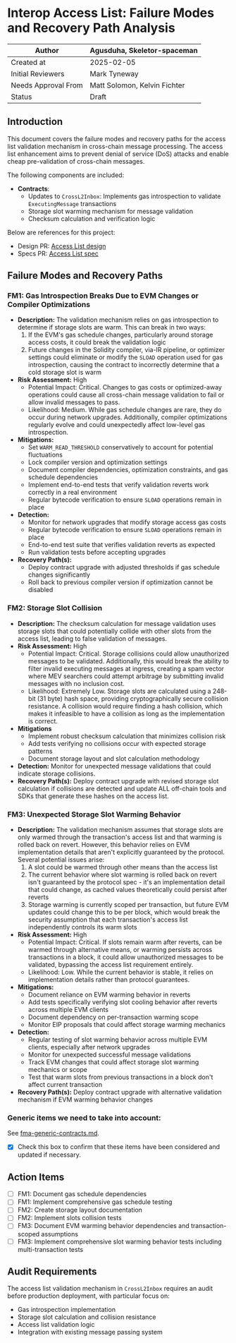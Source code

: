 # Interop Access List: Failure Modes and Recovery Path Analysis

| Author              | Agusduha, Skeletor-spaceman  |
| ------------------- | ---------------------------- |
| Created at          | 2025-02-05                   |
| Initial Reviewers   | Mark Tyneway                 |
| Needs Approval From | Matt Solomon, Kelvin Fichter |
| Status              | Draft                        |

## Introduction

This document covers the failure modes and recovery paths for the access list validation mechanism in cross-chain message processing. The access list enhancement aims to prevent denial of service (DoS) attacks and enable cheap pre-validation of cross-chain messages.

The following components are included:

- **Contracts**:
  - Updates to `CrossL2Inbox`: Implements gas introspection to validate `ExecutingMessage` transactions
  - Storage slot warming mechanism for message validation
  - Checksum calculation and verification logic

Below are references for this project:

- Design PR: [Access List design](https://github.com/ethereum-optimism/design-docs/pull/214)
- Specs PR: [Access List spec](https://github.com/ethereum-optimism/specs/pull/612)

## Failure Modes and Recovery Paths

### FM1: Gas Introspection Breaks Due to EVM Changes or Compiler Optimizations

- **Description:** The validation mechanism relies on gas introspection to determine if storage slots are warm. This can break in two ways:
  1. If the EVM's gas schedule changes, particularly around storage access costs, it could break the validation logic
  2. Future changes in the Solidity compiler, via-IR pipeline, or optimizer settings could eliminate or modify the `SLOAD` operation used for gas introspection, causing the contract to incorrectly determine that a cold storage slot is warm
- **Risk Assessment:** High
  - Potential Impact: Critical. Changes to gas costs or optimized-away operations could cause all cross-chain message validation to fail or allow invalid messages to pass.
  - Likelihood: Medium. While gas schedule changes are rare, they do occur during network upgrades. Additionally, compiler optimizations regularly evolve and could unexpectedly affect low-level gas introspection.
- **Mitigations:**
  - Set `WARM_READ_THRESHOLD` conservatively to account for potential fluctuations
  - Lock compiler version and optimization settings
  - Document compiler dependencies, optimization constraints, and gas schedule dependencies
  - Implement end-to-end tests that verify validation reverts work correctly in a real environment
  - Regular bytecode verification to ensure `SLOAD` operations remain in place
- **Detection:**
  - Monitor for network upgrades that modify storage access gas costs
  - Regular bytecode verification to ensure `SLOAD` operations remain in place
  - End-to-end test suite that verifies validation reverts as expected
  - Run validation tests before accepting upgrades
- **Recovery Path(s):**
  - Deploy contract upgrade with adjusted thresholds if gas schedule changes significantly
  - Roll back to previous compiler version if optimization cannot be disabled

### FM2: Storage Slot Collision

- **Description:** The checksum calculation for message validation uses storage slots that could potentially collide with other slots from the access list, leading to false validation of messages.
- **Risk Assessment:** High
  - Potential Impact: Critical. Storage collisions could allow unauthorized messages to be validated. Additionally, this would break the ability to filter invalid executing messages at ingress, creating a spam vector where MEV searchers could attempt arbitrage by submitting invalid messages with no inclusion cost.
  - Likelihood: Extremely Low. Storage slots are calculated using a 248-bit (31 byte) hash space, providing cryptographically secure collision resistance. A collision would require finding a hash collision, which makes it infeasible to have a collision as long as the implementation is correct.
- **Mitigations**
  - Implement robust checksum calculation that minimizes collision risk
  - Add tests verifying no collisions occur with expected storage patterns
  - Document storage layout and slot calculation methodology
- **Detection:** Monitor for unexpected message validations that could indicate storage collisions.
- **Recovery Path(s):** Deploy contract upgrade with revised storage slot calculation if collisions are detected and update ALL off-chain tools and SDKs that generate these hashes on the access list.

### FM3: Unexpected Storage Slot Warming Behavior

- **Description:** The validation mechanism assumes that storage slots are only warmed through the transaction's access list and that warming is rolled back on revert. However, this behavior relies on EVM implementation details that aren't explicitly guaranteed by the protocol. Several potential issues arise:
  1. A slot could be warmed through other means than the access list
  2. The current behavior where slot warming is rolled back on revert isn't guaranteed by the protocol spec - it's an implementation detail that could change, as cached values theoretically could persist after reverts
  3. Storage warming is currently scoped per transaction, but future EVM updates could change this to be per block, which would break the security assumption that each transaction's access list independently controls its warm slots
- **Risk Assessment:** High
  - Potential Impact: Critical. If slots remain warm after reverts, can be warmed through alternative means, or warming persists across transactions in a block, it could allow unauthorized messages to be validated, bypassing the access list requirement entirely.
  - Likelihood: Low. While the current behavior is stable, it relies on implementation details rather than protocol guarantees.
- **Mitigations:**
  - Document reliance on EVM warming behavior in reverts
  - Add tests specifically verifying slot cooling behavior after reverts across multiple EVM clients
  - Document dependency on per-transaction warming scope
  - Monitor EIP proposals that could affect storage warming mechanics
- **Detection:**
  - Regular testing of slot warming behavior across multiple EVM clients, especially after network upgrades
  - Monitor for unexpected successful message validations
  - Track EVM changes that could affect storage slot warming mechanics or scope
  - Test that warm slots from previous transactions in a block don't affect current transaction
- **Recovery Path(s):** Deploy contract upgrade with alternative validation mechanism if EVM warming behavior changes

### Generic items we need to take into account:

See [fma-generic-contracts.md](https://github.com/ethereum-optimism/design-docs/blob/main/security/fma-generic-contracts.md).

- [x] Check this box to confirm that these items have been considered and updated if necessary.

## Action Items

- [ ] FM1: Document gas schedule dependencies
- [ ] FM1: Implement comprehensive gas schedule testing
- [ ] FM2: Create storage layout documentation
- [ ] FM2: Implement slots collision tests
- [ ] FM3: Document EVM warming behavior dependencies and transaction-scoped assumptions
- [ ] FM3: Implement comprehensive slot warming behavior tests including multi-transaction tests

## Audit Requirements

The access list validation mechanism in `CrossL2Inbox` requires an audit before production deployment, with particular focus on:

- Gas introspection implementation
- Storage slot calculation and collision resistance
- Access list validation logic
- Integration with existing message passing system

